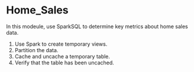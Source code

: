 # Home_Sales

In this modeule, use SparkSQL to determine key metrics about home sales data.
  1. Use Spark to create temporary views.
  2. Partition the data.
  3. Cache and uncache a temporary table.
  4. Verify that the table has been uncached.
